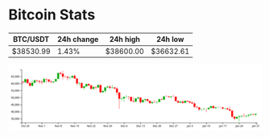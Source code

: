 # Bitcoin Stats

BTC/USDT|24h change|24h high|24h low|
|---|---|---|---|
|$38530.99|1.43%|$38600.00|$36632.61|

<img src="./chart.svg">
